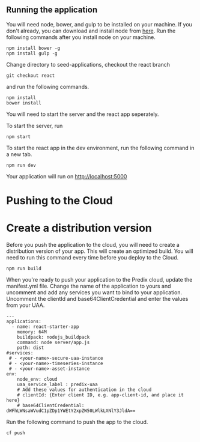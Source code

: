 ## Running the application
You will need node, bower, and gulp to be installed on your machine. If you don't already, you can download and install node from <a href="https://nodejs.org/en/download/">here</a>. Run the following commands after you install node on your machine.

```
npm install bower -g
npm install gulp -g
```

Change directory to seed-applications, checkout the react branch

```
git checkout react
```
and run the following commands.
```
npm install
bower install
```

You will need to start the server and the react app seperately.

To start the server, run
```
npm start
```
To start the react app in the dev environment, run the following command in a new tab.
```
npm run dev
```

Your application will run on <a href="http://localhost:5000">http://localhost:5000</a>

# Pushing to the Cloud

# Create a distribution version

Before you push the application to the cloud, you will need to create a distribution version of your app. This will create an optimized build. You will need to run this command every time before you deploy to the Cloud.

```
npm run build
```

When you're ready to push your application to the Predix cloud, update the manifest.yml file. Change the name of the application to yours and uncomment and add any services you want to bind to your application. Uncomment the clientId and base64ClientCredential and enter the values from your UAA.

```
---
applications:
  - name: react-starter-app
    memory: 64M
    buildpack: nodejs_buildpack
    command: node server/app.js
    path: dist
#services:
 # - <your-name>-secure-uaa-instance
 # - <your-name>-timeseries-instance
 # - <your-name>-asset-instance
env:
    node_env: cloud
    uaa_service_label : predix-uaa
    # Add these values for authentication in the cloud
    # clientId: {Enter client ID, e.g. app-client-id, and place it here}
    # base64ClientCredential: dWFhLWNsaWVudC1pZDp1YWEtY2xpZW50LWlkLXNlY3JldA==
```
Run the following command to push the app to the cloud.
```
cf push
```
